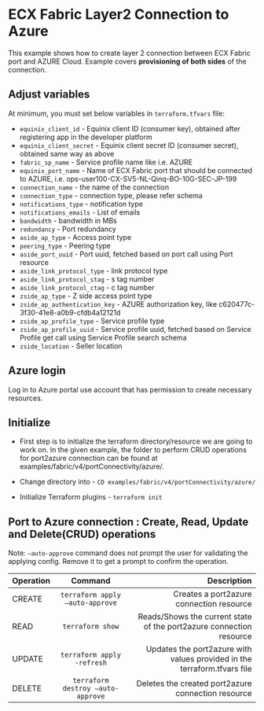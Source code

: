 # ECX Fabric Layer2 Connection to Azure

This example shows how to create layer 2 connection between ECX Fabric port and AZURE Cloud.
Example covers **provisioning of both sides** of the connection.

## Adjust variables

At minimum, you must set below variables in `terraform.tfvars` file:

- `equinix_client_id` - Equinix client ID (consumer key), obtained after registering app in the developer platform
- `equinix_client_secret` - Equinix client secret ID (consumer secret), obtained same way as above
- `fabric_sp_name` - Service profile name like i.e. AZURE
- `equinix_port_name` -  Name of ECX Fabric port that should be connected to AZURE, i.e. ops-user100-CX-SV5-NL-Qinq-BO-10G-SEC-JP-199
- `connection_name` - the name of the connection
- `connection_type` - connection type, please refer schema
- `notifications_type` - notification type
- `notifications_emails` - List of emails
- `bandwidth` - bandwidth in MBs
- `redundancy` - Port redundancy
- `aside_ap_type` - Access point type
- `peering_type` - Peering type
- `aside_port_uuid` - Port uuid, fetched based on port call using Port resource
- `aside_link_protocol_type` - link protocol type
- `aside_link_protocol_stag` - s tag number
- `aside_link_protocol_ctag` - c tag number
- `zside_ap_type` - Z side access point type
- `zside_ap_authentication_key` - AZURE authorization key, like c620477c-3f30-41e8-a0b9-cfdb4a12121d
- `zside_ap_profile_type` - Service profile type
- `zside_ap_profile_uuid` - Service profile uuid, fetched based on Service Profile get call using Service Profile search schema
- `zside_location` - Seller location

## Azure login

Log in to Azure portal use account that has permission to create necessary resources.

## Initialize
- First step is to initialize the terraform directory/resource we are going to work on.
  In the given example, the folder to perform CRUD operations for port2azure connection can be found at examples/fabric/v4/portConnectivity/azure/.

- Change directory into - `CD examples/fabric/v4/portConnectivity/azure/`
- Initialize Terraform plugins - `terraform init`

## Port to Azure connection  : Create, Read, Update and Delete(CRUD) operations
Note: `–auto-approve` command does not prompt the user for validating the applying config. Remove it to get a prompt to confirm the operation.

| Operation |              Command              |                                                              Description |
|:----------|:---------------------------------:|-------------------------------------------------------------------------:|
| CREATE    |  `terraform apply –auto-approve`  |                                 Creates a port2azure connection resource |
| READ      |         `terraform show`          |      Reads/Shows the current state of the port2azure connection resource |
| UPDATE    |    `terraform apply -refresh`     | Updates the port2azure with values provided in the terraform.tfvars file |
| DELETE    | `terraform destroy –auto-approve` |                       Deletes the created port2azure connection resource |
